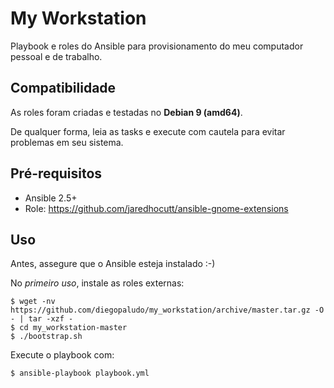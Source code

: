 # My Workstation

Playbook e roles do Ansible para provisionamento do meu computador pessoal e de
trabalho.

## Compatibilidade

As roles foram criadas e testadas no **Debian 9 (amd64)**.

De qualquer forma, leia as tasks e execute com cautela para evitar problemas em seu sistema.

## Pré-requisitos

- Ansible 2.5+
- Role: https://github.com/jaredhocutt/ansible-gnome-extensions

## Uso

Antes, assegure que o Ansible esteja instalado :-)

No _primeiro uso_, instale as roles externas:

```console
$ wget -nv https://github.com/diegopaludo/my_workstation/archive/master.tar.gz -O - | tar -xzf -
$ cd my_workstation-master
$ ./bootstrap.sh
```
Execute o playbook com:

```console
$ ansible-playbook playbook.yml
```
